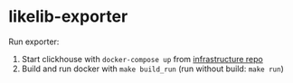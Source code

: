 # likelib-exporter

Run exporter:

1. Start clickhouse with `docker-compose up` from [infrastructure repo](https://github.com/likelib-analytics/infrastructure)
2. Build and run docker with `make build_run` (run without build: `make run`)